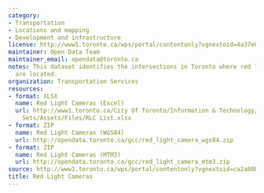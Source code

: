 ```yaml
---
category:
- Transportation
- Locations and mapping
- Development and infrastructure
license: http://www1.toronto.ca/wps/portal/contentonly?vgnextoid=4a37e03bb8d1e310VgnVCM10000071d60f89RCRD
maintainer: Open Data Team
maintainer_email: opendata@toronto.ca
notes: This dataset identifies the intersections in Toronto where red light cameras
  are located.
organization: Transportation Services
resources:
- format: XLSX
  name: Red Light Cameras (Excel)
  url: http://www1.toronto.ca/City Of Toronto/Information & Technology/Open Data/Data
    Sets/Assets/Files/RLC List.xlsx
- format: ZIP
  name: Red Light Cameras (WGS84)
  url: http://opendata.toronto.ca/gcc/red_light_camera_wgs84.zip
- format: ZIP
  name: Red Light Cameras (MTM3)
  url: http://opendata.toronto.ca/gcc/red_light_camera_mtm3.zip
source: http://www1.toronto.ca/wps/portal/contentonly?vgnextoid=ca2a80bd9bfda410VgnVCM10000071d60f89RCRD&vgnextchannel=1a66e03bb8d1e310VgnVCM10000071d60f89RCRD
title: Red Light Cameras
---
```

